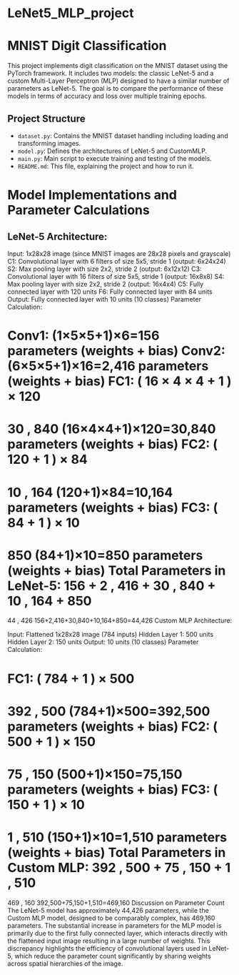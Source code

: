 # LeNet5_MLP_project


# MNIST Digit Classification

This project implements digit classification on the MNIST dataset using the PyTorch framework. It includes two models: the classic LeNet-5 and a custom Multi-Layer Perceptron (MLP) designed to have a similar number of parameters as LeNet-5. The goal is to compare the performance of these models in terms of accuracy and loss over multiple training epochs.

## Project Structure

- `dataset.py`: Contains the MNIST dataset handling including loading and transforming images.
- `model.py`: Defines the architectures of LeNet-5 and CustomMLP.
- `main.py`: Main script to execute training and testing of the models.
- `README.md`: This file, explaining the project and how to run it.



# Model Implementations and Parameter Calculations
## LeNet-5 Architecture:

Input: 1x28x28 image (since MNIST images are 28x28 pixels and grayscale)
C1: Convolutional layer with 6 filters of size 5x5, stride 1 (output: 6x24x24)
S2: Max pooling layer with size 2x2, stride 2 (output: 6x12x12)
C3: Convolutional layer with 16 filters of size 5x5, stride 1 (output: 16x8x8)
S4: Max pooling layer with size 2x2, stride 2 (output: 16x4x4)
C5: Fully connected layer with 120 units
F6: Fully connected layer with 84 units
Output: Fully connected layer with 10 units (10 classes)
Parameter Calculation:

Conv1: (1×5×5+1)×6=156 parameters (weights + bias)
Conv2: (6×5×5+1)×16=2,416 parameters (weights + bias)
FC1: 
(
16
×
4
×
4
+
1
)
×
120
=
30
,
840
(16×4×4+1)×120=30,840 parameters (weights + bias)
FC2: 
(
120
+
1
)
×
84
=
10
,
164
(120+1)×84=10,164 parameters (weights + bias)
FC3: 
(
84
+
1
)
×
10
=
850
(84+1)×10=850 parameters (weights + bias)
Total Parameters in LeNet-5: 
156
+
2
,
416
+
30
,
840
+
10
,
164
+
850
=
44
,
426
156+2,416+30,840+10,164+850=44,426
Custom MLP
Architecture:

Input: Flattened 1x28x28 image (784 inputs)
Hidden Layer 1: 500 units
Hidden Layer 2: 150 units
Output: 10 units (10 classes)
Parameter Calculation:

FC1: 
(
784
+
1
)
×
500
=
392
,
500
(784+1)×500=392,500 parameters (weights + bias)
FC2: 
(
500
+
1
)
×
150
=
75
,
150
(500+1)×150=75,150 parameters (weights + bias)
FC3: 
(
150
+
1
)
×
10
=
1
,
510
(150+1)×10=1,510 parameters (weights + bias)
Total Parameters in Custom MLP: 
392
,
500
+
75
,
150
+
1
,
510
=
469
,
160
392,500+75,150+1,510=469,160
Discussion on Parameter Count
The LeNet-5 model has approximately 44,426 parameters, while the Custom MLP model, designed to be comparably complex, has 469,160 parameters. The substantial increase in parameters for the MLP model is primarily due to the first fully connected layer, which interacts directly with the flattened input image resulting in a large number of weights. This discrepancy highlights the efficiency of convolutional layers used in LeNet-5, which reduce the parameter count significantly by sharing weights across spatial hierarchies of the image.
